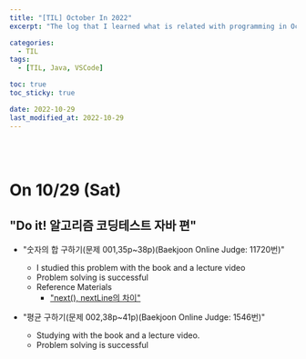 ```yaml
---
title: "[TIL] October In 2022"
excerpt: "The log that I learned what is related with programming in October 2022"

categories:
  - TIL
tags:
  - [TIL, Java, VSCode]

toc: true
toc_sticky: true

date: 2022-10-29
last_modified_at: 2022-10-29
---
```


<br><br>

# On 10/29 (Sat)

## "Do it! 알고리즘 코딩테스트 자바 편"

- "숫자의 합 구하기(문제 001,35p~38p)(Baekjoon Online Judge: 11720번)"

  - I studied this problem with the book and a lecture video
  - Problem solving is successful
  - Reference Materials
    - ["next(), nextLine의 차이"](https://devlog-wjdrbs96.tistory.com/80)

- "평균 구하기(문제 002,38p~41p)(Baekjoon Online Judge: 1546번)"
  - Studying with the book and a lecture video.
  - Problem solving is successful
